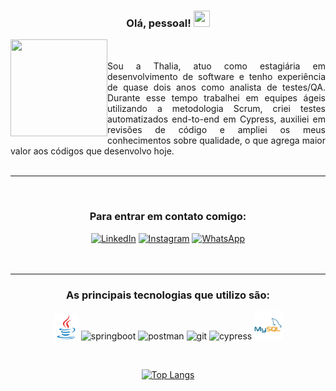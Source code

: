 <div align="center">
 <h3>Olá, pessoal! <img src="https://media.giphy.com/media/dUmio3gDAVb7a/giphy.gif" height="26px" width="26px"></h3>
<img align="left" src="http://mylenna.xyz/assets/style/imgs/giphy1.gif" height="155px" width="155px">
<br><br>
<div align="justify">
Sou a Thalia, atuo como estagiária em desenvolvimento de software e tenho experiência de quase dois anos como analista de
testes/QA. Durante esse tempo trabalhei em equipes ágeis utilizando a metodologia Scrum, criei testes
automatizados end-to-end em Cypress, auxiliei em revisões de código e ampliei os meus conhecimentos
sobre qualidade, o que agrega maior valor aos códigos que desenvolvo hoje.
</div>
 
<br>
<hr>
<br>
<h3 align="center">Para entrar em contato comigo:</h3>
<a href="https://www.linkedin.com/in/thalialevy"><img alt="LinkedIn" src="https://img.shields.io/badge/linkedin-%230077B5.svg?style=for-the-badge&logo=linkedin&logoColor=white"/></a>  <a href="https://www.instagram.com/thalialevy_/?hl=pt-br/"><img alt="Instagram" src="https://img.shields.io/badge/Instagram-%23E4405F.svg?style=for-the-badge&logo=Instagram&logoColor=white"/></a>  <a href="https://api.whatsapp.com/send?phone=5521996661421"><img alt="WhatsApp" src="https://img.shields.io/badge/WhatsApp-25D366?style=for-the-badge&logo=whatsapp&logoColor=white"/></a>  
<br><br><br>
<hr>
</p><h3>As principais tecnologias que utilizo são:</h3>
<p>
<img src="https://raw.githubusercontent.com/devicons/devicon/master/icons/java/java-original.svg" alt="java" height="40"/>
<img src="https://www.svgrepo.com/show/376350/spring.svg" alt="springboot" height="33"/>
<img src="https://www.vectorlogo.zone/logos/getpostman/getpostman-icon.svg" alt="postman" height="31"/>
<img src="https://www.vectorlogo.zone/logos/git-scm/git-scm-icon.svg" alt="git" height="33"/>
<img src="https://raw.githubusercontent.com/simple-icons/simple-icons/6e46ec1fc23b60c8fd0d2f2ff46db82e16dbd75f/icons/cypress.svg" alt="cypress" height="33"/>
<img src="https://raw.githubusercontent.com/devicons/devicon/master/icons/mysql/mysql-original-wordmark.svg" alt="mysql" height="45"/>
</p>
<br>
<div align="center" style="width: 120px;">
 
[![Top Langs](https://github-readme-stats.vercel.app/api/top-langs/?username=thalialevy&layout=compact&theme=material-palenight&hide_progress=false&exclude_repo=projeto-loja-tecidos,step-computer-academy-modulo04)](https://github.com/thalialevy/github-readme-stats)
</div> 
 </div> 
